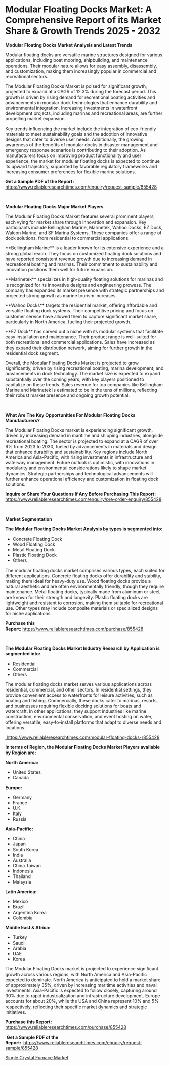 <p><h1>Modular Floating Docks Market: A Comprehensive Report of its Market Share & Growth Trends 2025 - 2032</h1></p><p><strong>Modular Floating Docks Market Analysis and Latest Trends</strong></p>
<p><p>Modular floating docks are versatile marine structures designed for various applications, including boat mooring, shipbuilding, and maintenance operations. Their modular nature allows for easy assembly, disassembly, and customization, making them increasingly popular in commercial and recreational sectors.</p><p>The Modular Floating Docks Market is poised for significant growth, projected to expand at a CAGR of 12.3% during the forecast period. This growth is driven by rising demand for recreational boating activities and advancements in modular dock technologies that enhance durability and environmental integration. Increasing investments in waterfront development projects, including marinas and recreational areas, are further propelling market expansion. </p><p>Key trends influencing the market include the integration of eco-friendly materials to meet sustainability goals and the adoption of innovative designs that cater to diverse user needs. Additionally, the growing awareness of the benefits of modular docks in disaster management and emergency response scenarios is contributing to their adoption. As manufacturers focus on improving product functionality and user experience, the market for modular floating docks is expected to continue its upward trajectory, supported by favorable regulatory frameworks and increasing consumer preferences for flexible marine solutions.</p></p>
<p><strong>Get a Sample PDF of the Report:&nbsp;</strong> <a href="https://www.reliableresearchtimes.com/enquiry/request-sample/855428?utm_campaign=3315&utm_medium=2&utm_source=Github&utm_content=ia&utm_term=10042025&utm_id=modular-floating-docks">https://www.reliableresearchtimes.com/enquiry/request-sample/855428</a></p>
<p>&nbsp;</p>
<p><strong>Modular Floating Docks Major Market Players</strong></p>
<p><p>The Modular Floating Docks Market features several prominent players, each vying for market share through innovation and expansion. Key participants include Bellingham Marine, Marinetek, Wahoo Docks, EZ Dock, Walcon Marine, and SF Marina Systems. These companies offer a range of dock solutions, from residential to commercial applications.</p><p>**Bellingham Marine** is a leader known for its extensive experience and a strong global reach. They focus on customized floating dock solutions and have reported consistent revenue growth due to increasing demand in recreational boating and marinas. Their commitment to sustainability and innovation positions them well for future expansion.</p><p>**Marinetek** specializes in high-quality floating solutions for marinas and is recognized for its innovative designs and engineering prowess. The company has expanded its market presence with strategic partnerships and projected strong growth as marine tourism increases.</p><p>**Wahoo Docks** targets the residential market, offering affordable and versatile floating dock systems. Their competitive pricing and focus on customer service have allowed them to capture significant market share, particularly in North America, fueling their projected growth.</p><p>**EZ Dock** has carved out a niche with its modular systems that facilitate easy installation and maintenance. Their product range is well-suited for both recreational and commercial applications. Sales have increased as they expand their distribution network, aiming for further growth in the residential dock segment.</p><p>Overall, the Modular Floating Docks Market is projected to grow significantly, driven by rising recreational boating, marina development, and advancements in dock technology. The market size is expected to expand substantially over the coming years, with key players positioned to capitalize on these trends. Sales revenue for top companies like Bellingham Marine and Marinetek is estimated to be in the tens of millions, reflecting their robust market presence and ongoing growth potential.</p></p>
<p>&nbsp;</p>
<p><strong>What Are The Key Opportunities For Modular Floating Docks Manufacturers?</strong></p>
<p><p>The Modular Floating Docks market is experiencing significant growth, driven by increasing demand in maritime and shipping industries, alongside recreational boating. The sector is projected to expand at a CAGR of over 6% from 2023 to 2030, fueled by advancements in materials and design that enhance durability and sustainability. Key regions include North America and Asia-Pacific, with rising investments in infrastructure and waterway management. Future outlook is optimistic, with innovations in modularity and environmental considerations likely to shape market dynamics. Strategic partnerships and technological advancements will further enhance operational efficiency and customization in floating dock solutions.</p></p>
<p><strong>Inquire or Share Your Questions If Any Before Purchasing This Report:</strong> <a href="https://www.reliableresearchtimes.com/enquiry/pre-order-enquiry/855428?utm_campaign=3315&utm_medium=2&utm_source=Github&utm_content=ia&utm_term=10042025&utm_id=modular-floating-docks">https://www.reliableresearchtimes.com/enquiry/pre-order-enquiry/855428</a></p>
<p>&nbsp;</p>
<p><strong>Market Segmentation</strong></p>
<p><strong>The Modular Floating Docks Market Analysis by types is segmented into:</strong></p>
<p><ul><li>Concrete Floating Dock</li><li>Wood Floating Dock</li><li>Metal Floating Dock</li><li>Plastic Floating Dock</li><li>Others</li></ul></p>
<p><p>The modular floating docks market comprises various types, each suited for different applications. Concrete floating docks offer durability and stability, making them ideal for heavy-duty use. Wood floating docks provide a natural aesthetic and are often environmentally friendly, though they require maintenance. Metal floating docks, typically made from aluminum or steel, are known for their strength and longevity. Plastic floating docks are lightweight and resistant to corrosion, making them suitable for recreational use. Other types may include composite materials or specialized designs for niche applications.</p></p>
<p><strong>Purchase this Report:&nbsp;</strong><a href="https://www.reliableresearchtimes.com/purchase/855428?utm_campaign=3315&utm_medium=2&utm_source=Github&utm_content=ia&utm_term=10042025&utm_id=modular-floating-docks">https://www.reliableresearchtimes.com/purchase/855428</a></p>
<p>&nbsp;</p>
<p><strong>The Modular Floating Docks Market Industry Research by Application is segmented into:</strong></p>
<p><ul><li>Residential</li><li>Commercial</li><li>Others</li></ul></p>
<p><p>The modular floating docks market serves various applications across residential, commercial, and other sectors. In residential settings, they provide convenient access to waterfronts for leisure activities, such as boating and fishing. Commercially, these docks cater to marinas, resorts, and businesses requiring flexible docking solutions for boats and watercraft. In other applications, they support industries like marine construction, environmental conservation, and event hosting on water, offering versatile, easy-to-install platforms that adapt to diverse needs and locations.</p></p>
<p><a href="https://www.reliableresearchtimes.com/modular-floating-docks-r855428?utm_campaign=3315&utm_medium=2&utm_source=Github&utm_content=ia&utm_term=10042025&utm_id=modular-floating-docks">&nbsp;https://www.reliableresearchtimes.com/modular-floating-docks-r855428</a></p>
<p><strong>In terms of Region, the Modular Floating Docks Market Players available by Region are:</strong></p>
<p>
    <p> <strong> North America: </strong>
        <ul>
            <li>United States</li>
            <li>Canada</li>
        </ul>
        </p> 
    <p> <strong> Europe: </strong>
        <ul>
            <li>Germany</li>
            <li>France</li>
            <li>U.K.</li>
            <li>Italy</li>
            <li>Russia</li>
        </ul>
        </p> 
    <p> <strong> Asia-Pacific: </strong>
        <ul>
            <li>China</li>
            <li>Japan</li>
            <li>South Korea</li>
            <li>India</li>
            <li>Australia</li>
            <li>China Taiwan</li>
            <li>Indonesia</li>
            <li>Thailand</li>
            <li>Malaysia</li>
        </ul>
        </p> 
    <p> <strong> Latin America: </strong>
        <ul>
            <li>Mexico</li>
            <li>Brazil</li>
            <li>Argentina Korea</li>
            <li>Colombia</li>
        </ul>
        </p> 
    <p> <strong> Middle East & Africa: </strong>
        <ul>
            <li>Turkey</li>
            <li>Saudi</li>
            <li>Arabia</li>
            <li>UAE</li>
            <li>Korea</li>
        </ul>
    </p>
    </p>
<p><p>The Modular Floating Docks market is projected to experience significant growth across various regions, with North America and Asia-Pacific expected to dominate. North America is anticipated to hold a market share of approximately 35%, driven by increasing maritime activities and naval investments. Asia-Pacific is expected to follow closely, capturing around 30% due to rapid industrialization and infrastructure development. Europe accounts for about 20%, while the USA and China represent 10% and 5% respectively, reflecting their specific market dynamics and strategic initiatives.</p></p>
<p><strong>Purchase this Report: </strong><a href="https://www.reliableresearchtimes.com/purchase/855428?utm_campaign=3315&utm_medium=2&utm_source=Github&utm_content=ia&utm_term=10042025&utm_id=modular-floating-docks">https://www.reliableresearchtimes.com/purchase/855428</a></p>
<p>&nbsp;<strong>Get a Sample PDF of the Report:&nbsp;&nbsp;</strong><a href="https://www.reliableresearchtimes.com/enquiry/request-sample/855428?utm_campaign=3315&utm_medium=2&utm_source=Github&utm_content=ia&utm_term=10042025&utm_id=modular-floating-docks">https://www.reliableresearchtimes.com/enquiry/request-sample/855428</a></p>
<p><strong></strong></p>
<p><p><a href="https://github.com/semiensamuel72378/Market-Research-Report-List-1/blob/main/single-crystal-furnace-market.md?utm_campaign=3315&utm_medium=2&utm_source=Github&utm_content=ia&utm_term=10042025&utm_id=modular-floating-docks">Single Crystal Furnace Market</a></p></p>
